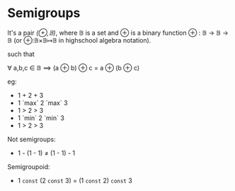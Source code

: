 <!-- ⊕ 𝔹 ∈ -->

<style>
font-size: 15pt
</style>

Semigroups
==========

It's a pair *(⊕,𝔹)*, where 𝔹 is a set and ⊕ is a binary function ⊕ : 𝔹 → 𝔹 → 𝔹 (or ⊕:𝔹×𝔹↦𝔹 in highschool algebra notation).

such that

∀ a,b,c ∈ 𝔹 ⟹ (a ⊕ b) ⊕ c = a ⊕ (b ⊕ c)

eg:
  - 1 + 2 + 3
  - 1 \`max\` 2 \`max\` 3
  - 1 > 2 > 3
  - 1 \`min\` 2 \`min\` 3
  - 1 > 2 > 3
  
Not semigroups:
  - 1 - (1 - 1) ≠ (1 - 1) - 1
  
  
Semigroupoid:
  -  1 `const` (2 `const` 3) = (1 `const` 2) `const` 3 
